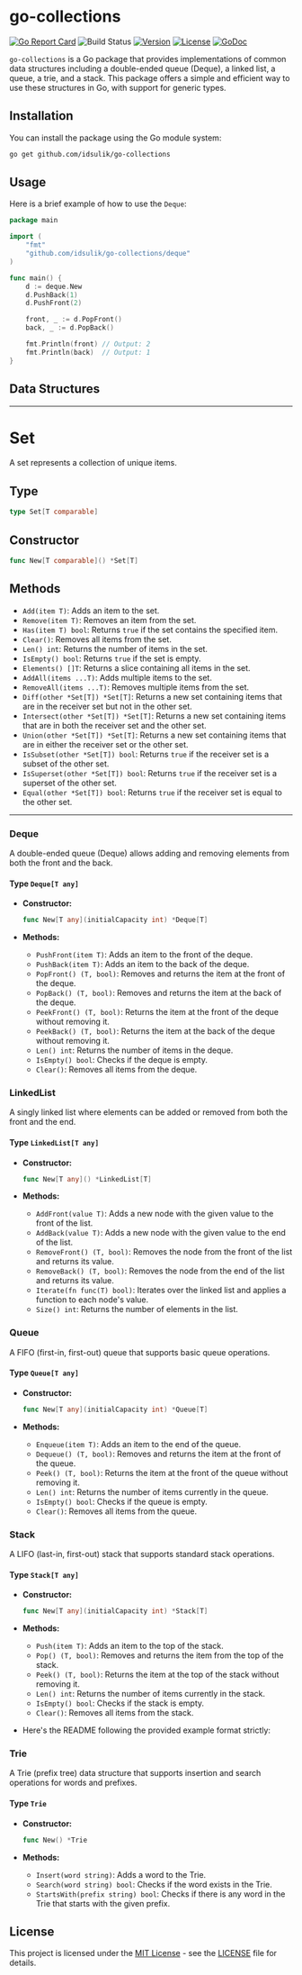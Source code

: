 # go-collections
[![Go Report Card](https://goreportcard.com/badge/github.com/idsulik/go-collections)](https://goreportcard.com/report/github.com/idsulik/go-collections)
![Build Status](https://img.shields.io/github/actions/workflow/status/idsulik/go-collections/go.yaml?branch=main)
[![Version](https://img.shields.io/github/v/release/idsulik/go-collections)](https://github.com/idsulik/go-collections/releases)
[![License](https://img.shields.io/github/license/idsulik/go-collections)](https://github.com/idsulik/go-collections/blob/main/LICENSE)
[![GoDoc](https://pkg.go.dev/badge/github.com/idsulik/go-collections)](https://pkg.go.dev/github.com/idsulik/go-collections)

`go-collections` is a Go package that provides implementations of common data structures including a double-ended queue (Deque), a linked list, a queue, a trie, and a stack. This package offers a simple and efficient way to use these structures in Go, with support for generic types.

## Installation

You can install the package using the Go module system:

```sh
go get github.com/idsulik/go-collections
```

## Usage

Here is a brief example of how to use the `Deque`:

```go
package main

import (
	"fmt"
	"github.com/idsulik/go-collections/deque"
)

func main() {
	d := deque.New 
	d.PushBack(1)
	d.PushFront(2)

	front, _ := d.PopFront()
	back, _ := d.PopBack()

	fmt.Println(front) // Output: 2
	fmt.Println(back)  // Output: 1
}
```

## Data Structures

---

# Set

A set represents a collection of unique items.

## Type

```go
type Set[T comparable]
```

## Constructor

```go
func New[T comparable]() *Set[T]
```

## Methods

- `Add(item T)`: Adds an item to the set.
- `Remove(item T)`: Removes an item from the set.
- `Has(item T) bool`: Returns `true` if the set contains the specified item.
- `Clear()`: Removes all items from the set.
- `Len() int`: Returns the number of items in the set.
- `IsEmpty() bool`: Returns `true` if the set is empty.
- `Elements() []T`: Returns a slice containing all items in the set.
- `AddAll(items ...T)`: Adds multiple items to the set.
- `RemoveAll(items ...T)`: Removes multiple items from the set.
- `Diff(other *Set[T]) *Set[T]`: Returns a new set containing items that are in the receiver set but not in the other set.
- `Intersect(other *Set[T]) *Set[T]`: Returns a new set containing items that are in both the receiver set and the other set.
- `Union(other *Set[T]) *Set[T]`: Returns a new set containing items that are in either the receiver set or the other set.
- `IsSubset(other *Set[T]) bool`: Returns `true` if the receiver set is a subset of the other set.
- `IsSuperset(other *Set[T]) bool`: Returns `true` if the receiver set is a superset of the other set.
- `Equal(other *Set[T]) bool`: Returns `true` if the receiver set is equal to the other set.

---

### Deque

A double-ended queue (Deque) allows adding and removing elements from both the front and the back.

#### Type `Deque[T any]`

- **Constructor:**
  ```go
  func New[T any](initialCapacity int) *Deque[T]
  ```

- **Methods:**
    - `PushFront(item T)`: Adds an item to the front of the deque.
    - `PushBack(item T)`: Adds an item to the back of the deque.
    - `PopFront() (T, bool)`: Removes and returns the item at the front of the deque.
    - `PopBack() (T, bool)`: Removes and returns the item at the back of the deque.
    - `PeekFront() (T, bool)`: Returns the item at the front of the deque without removing it.
    - `PeekBack() (T, bool)`: Returns the item at the back of the deque without removing it.
    - `Len() int`: Returns the number of items in the deque.
    - `IsEmpty() bool`: Checks if the deque is empty.
    - `Clear()`: Removes all items from the deque.

### LinkedList

A singly linked list where elements can be added or removed from both the front and the end.

#### Type `LinkedList[T any]`

- **Constructor:**
  ```go
  func New[T any]() *LinkedList[T]
  ```

- **Methods:**
    - `AddFront(value T)`: Adds a new node with the given value to the front of the list.
    - `AddBack(value T)`: Adds a new node with the given value to the end of the list.
    - `RemoveFront() (T, bool)`: Removes the node from the front of the list and returns its value.
    - `RemoveBack() (T, bool)`: Removes the node from the end of the list and returns its value.
    - `Iterate(fn func(T) bool)`: Iterates over the linked list and applies a function to each node's value.
    - `Size() int`: Returns the number of elements in the list.

### Queue

A FIFO (first-in, first-out) queue that supports basic queue operations.

#### Type `Queue[T any]`

- **Constructor:**
  ```go
  func New[T any](initialCapacity int) *Queue[T]
  ```

- **Methods:**
    - `Enqueue(item T)`: Adds an item to the end of the queue.
    - `Dequeue() (T, bool)`: Removes and returns the item at the front of the queue.
    - `Peek() (T, bool)`: Returns the item at the front of the queue without removing it.
    - `Len() int`: Returns the number of items currently in the queue.
    - `IsEmpty() bool`: Checks if the queue is empty.
    - `Clear()`: Removes all items from the queue.

### Stack

A LIFO (last-in, first-out) stack that supports standard stack operations.

#### Type `Stack[T any]`

- **Constructor:**
  ```go
  func New[T any](initialCapacity int) *Stack[T]
  ```

- **Methods:**
    - `Push(item T)`: Adds an item to the top of the stack.
    - `Pop() (T, bool)`: Removes and returns the item from the top of the stack.
    - `Peek() (T, bool)`: Returns the item at the top of the stack without removing it.
    - `Len() int`: Returns the number of items currently in the stack.
    - `IsEmpty() bool`: Checks if the stack is empty.
    - `Clear()`: Removes all items from the stack.
- Here's the README following the provided example format strictly:

### Trie

A Trie (prefix tree) data structure that supports insertion and search operations for words and prefixes.

#### Type `Trie`

- **Constructor:**
  ```go
  func New() *Trie
  ```

- **Methods:**
  - `Insert(word string)`: Adds a word to the Trie.
  - `Search(word string) bool`: Checks if the word exists in the Trie.
  - `StartsWith(prefix string) bool`: Checks if there is any word in the Trie that starts with the given prefix.

## License

This project is licensed under the [MIT License](LICENSE) - see the [LICENSE](LICENSE) file for details.
